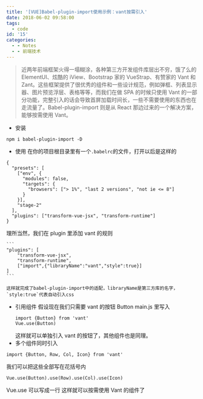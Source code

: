 ```yaml
---
title: '[VUE]Babel-plugin-import使用示例：vant按需引入'
date: 2018-06-02 09:58:00
tags:
  - code
id: '15'
categories:
  - - Notes
  - - 前端技术
---
```


> 近两年前端框架火得一塌糊涂，各种第三方开发组件库层出不穷，饿了么的 ElementUI、炫酷的 iView、Bootstrap 家的 VueStrap、有赞家的 Vant 和 Zant。这些框架提供了很优秀的组件和一些设计规范，例如弹框、列表显示器、图片预览浮层、表格等等，而我们在做 SPA 的时候只使用 Vant 的一部分功能，完整引入的话会导致首屏加载时间长，一些不需要使用的东西也在走流量了。Babel-plugin-import 则是从 React 那边过来的一个解决方案，能够按需使用 Vant。

- 安装

```
npm i babel-plugin-import -D
```

- 使用
  在你的项目根目录里有一个`.babelrc`的文件，打开以后是这样的

```
{
  "presets": [
    ["env", {
      "modules": false,
      "targets": {
        "browsers": ["> 1%", "last 2 versions", "not ie <= 8"]
      }
    }],
    "stage-2"
  ],
  "plugins": ["transform-vue-jsx", "transform-runtime"]
}
```

理所当然，我们在 plugin 里添加 vant 的规则

    ```
    "plugins": [
    	"transform-vue-jsx",
    	"transform-runtime",
    	["import",{"libraryName":"vant","style":true}]
    ]
    ```

    这样就完成了babel-plugin-import中的适配，libraryName是第三方库的名字，`style:true`代表自动引入css

- 引用组件
  假设现在我们只需要 vant 的按钮 Button
  main.js 里写入
  ```
  import {Button} from 'vant'
  Vue.use(Button)
  ```
  这样就可以单独引入 vant 的按钮了，其他组件也是同理。
- 多个组件同时引入

```
import {Button, Row, Col, Icon} from 'vant'
```

我们可以把这些全部写在花括号内

```
Vue.use(Button).use(Row).use(Col).use(Icon)
```

Vue.use 可以写成一行
这样就可以按需使用 Vant 的组件了
